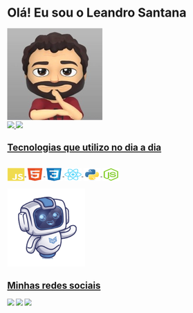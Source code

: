 <h1> Olá! Eu sou o Leandro Santana </h1>
<img alt="pefil"  src="https://github.com/santana-leandro/santana-leandro/blob/main/blob/perfil-cartoon-1.jpg"> 

<!--
**santana-leandro/santana-leandro** is a ✨ _special_ ✨ repository because its `README.md` (this file) appears on your GitHub profile.

Here are some ideas to get you started:

- 🔭 I’m currently working on ...
- 🌱 I’m currently learning ...
- 👯 I’m looking to collaborate on ...
- 🤔 I’m looking for help with ...
- 💬 Ask me about ...
- 📫 How to reach me: ...
- 😄 Pronouns: ...
- ⚡ Fun fact: ...
-->

<div>
  <a href="https://github.com/santana-leandro">
  <img height="180em" src="https://github-readme-stats.vercel.app/api?username=santana-leandro&show_icons=true&theme=dark&include_all_commits=true&count_private=true"/>
  <img height="180em" src="https://github-readme-stats.vercel.app/api/top-langs/?username=santana-leandro&layout=compact&langs_count=7&theme=dark"/>
</div>
  
  
<h2>Tecnologias que utilizo no dia a dia</h2>  
<div style="display: inline_block"><br>
  <img align="center" alt="Js" height="30" width="40" src="https://raw.githubusercontent.com/devicons/devicon/master/icons/javascript/javascript-plain.svg">
  <img align="center" alt="HTML" height="30" width="40" src="https://raw.githubusercontent.com/devicons/devicon/master/icons/html5/html5-original.svg">
  <img align="center" alt="CSS" height="30" width="40" src="https://raw.githubusercontent.com/devicons/devicon/master/icons/css3/css3-original.svg">
  <img align="center" alt="React" height="30" width="40" src="https://raw.githubusercontent.com/devicons/devicon/master/icons/react/react-original.svg">
  <img align="center" alt="Python" height="30" width="40" src="https://raw.githubusercontent.com/devicons/devicon/master/icons/python/python-original.svg">
  <img align="center" alt="Python" height="30" width="40" src="https://github.com/devicons/devicon/blob/master/icons/nodejs/nodejs-original.svg">
</div>

<div style="display: inline_block"><br>
<!-- <a href="" target="_blank"><img src="https://img.shields.io/badge/YouTube-FF0000?style=for-the-badge&logo=youtube&logoColor=white" target="_blank"></a> -->
<!-- <a href="" target="_blank"><img src="https://img.shields.io/badge/Twitch-9146FF?style=for-the-badge&logo=twitch&logoColor=white" target="_blank"></a> -->
<!-- <a href="" target="_blank"><img src="https://img.shields.io/badge/Discord-7289DA?style=for-the-badge&logo=discord&logoColor=white" target="_blank"></a> -->
<!--  ![Snake animation](https://github.com/santana-leandro/blob/output/github-contribution-grid-snake.svg) -->
  <img height="180em" height="auto" width="auto" src="https://github.com/santana-leandro/santana-leandro/blob/main/blob/robot1.gif">
  <h2>Minhas redes sociais</h2>
  <a href="" target="_blank"><img src="https://img.shields.io/badge/-LinkedIn-%230077B5?style=for-the-badge&logo=linkedin&logoColor=white"></a>     
  <a href = "mailto:santana.leandro.dev@gmail.com"><img src="https://img.shields.io/badge/-Gmail-%23333?style=for-the-badge&logo=gmail&logoColor=white"></a>
<!--  <a href="" target="_blank"><img src="https://img.shields.io/badge/-Instagram-%23E4405F?style=for-the-badge&logo=instagram&logoColor=white"></a> -->
    <a href="" target="_blank"><img src="https://img.shields.io/badge/-Portf%C3%B3lio-blue?style=for-the-badge&logo=GitHub Pages&logoColor=white"></a>
</div>




  
